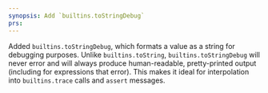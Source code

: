 ```yaml
---
synopsis: Add `builtins.toStringDebug`
prs:
---
```


Added `builtins.toStringDebug`, which formats a value as a string for debugging
purposes. Unlike `builtins.toString`, `builtins.toStringDebug` will never error
and will always produce human-readable, pretty-printed output (including for
expressions that error). This makes it ideal for interpolation into
`builtins.trace` calls and `assert` messages.
